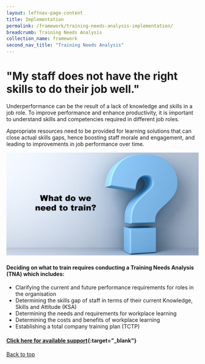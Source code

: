 ```yaml
---
layout: leftnav-page-content
title: Implementation
permalink: /framework/training-needs-analysis-implementation/
breadcrumb: Training Needs Analysis
collection_name: framework
second_nav_title: "Training Needs Analysis"
---
```



# **"My staff does not have the right skills to do their job well."**

Underperformance can be the result of a lack of knowledge and skills in a job role. To improve performance and enhance productivity, it is important to understand skills and competencies required in different job roles.

Appropriate resources need to be provided for learning solutions that can close actual skills gaps, hence boosting staff morale and engagement, and leading to improvements in job performance over time.


<img src="/images/implementation/tna.jpg">


#### **Deciding on what to train requires conducting a Training Needs Analysis (TNA) which includes:**

- Clarifying the current and future performance requirements for roles in the organisation
- Determining the skills gap of staff in terms of their current Knowledge, Skills and Attitude (KSA)
- Determining the needs and requirements for workplace learning
- Determining the costs and benefits of workplace learning
- Establishing a total company training plan (TCTP) 

#### [Click here for available support](https://www.workplacelearning.gov.sg/framework/training-needs-analysis-support/){:target="_blank"}

[Back to top](#top)

